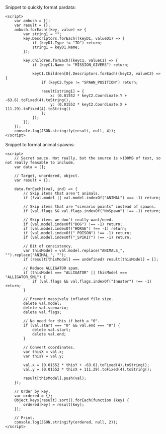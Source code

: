 Snippet to quickly format pardata:

    <script>
        var ambush = [];
        var result = {};
        ambush.forEach((key, value) => {
            var string1 = "";
            key.Descriptors.forEach((keyD1, valueD1) => {
                if (keyD1.Type != "ID") return;
                string1 = keyD1.Name;
            });

            key.Children.forEach((keyC1, valueC1) => {
                if (keyC1.Name != "MISSION_GIVERS") return;

                keyC1.Children[0].Descriptors.forEach((keyC2, valueC2) => {
                    if (keyC2.Type != "SPAWN_POSITION") return;

                    result[string1] = {
                        x: (0.01552 * keyC2.Coordinate.Y + -63.6).toFixed(4).toString(),
                        y: (0.01552 * keyC2.Coordinate.X + 111.29).toFixed(4).toString()
                    };
                });
            });
        });
        console.log(JSON.stringify(result, null, 4));
    </script>

Snippet to format animal spawns:

    <script>
        // Secret sauce. Not really, but the source is >100MB of text, so not really feasable to include.
        var data = [];

        // Target, unordered, object.
        var result = {};

        data.forEach((val, ind) => {
            // Skip items that aren't animals.
            if (!val.model || val.model.indexOf("ANIMAL") === -1) return;

            // Skip items that are "scenario points" instead of spawns.
            if (val.flags && val.flags.indexOf("NoSpawn") !== -1) return;

            // Skip items we don't really want/need.
            if (val.model.indexOf("DOG") !== -1) return;
            if (val.model.indexOf("HORSE") !== -1) return;
            if (val.model.indexOf("_POISON") !== -1) return;
            if (val.model.indexOf("_SPIRIT") !== -1) return;

            // Bit of consistency.
            var thisModel = val.model.replace("ANIMALS_", "").replace("ANIMAL_", "");
            if (result[thisModel] === undefined) result[thisModel] = [];

            // Reduce ALLIGATOR spam.
            if (thisModel === "ALLIGATOR" || thisModel === "ALLIGATOR_SML") {
                if (val.flags && val.flags.indexOf("InWater") !== -1) return;
            }

            // Prevent massively inflated file size.
            delete val.model;
            delete val.scenario;
            delete val.flags;

            // No need for this if both a "0".
            if (val.start === "0" && val.end === "0") {
                delete val.start;
                delete val.end;
            }

            // Convert coordinates.
            var thisX = val.x;
            var thisY = val.y;

            val.x = (0.01552 * thisY + -63.6).toFixed(4).toString();
            val.y = (0.01552 * thisX + 111.29).toFixed(4).toString();

            result[thisModel].push(val);
        });

        // Order by key.
        var ordered = {};
        Object.keys(result).sort().forEach(function (key) {
            ordered[key] = result[key];
        });

        // Print.
        console.log(JSON.stringify(ordered, null, 2));
    </script>